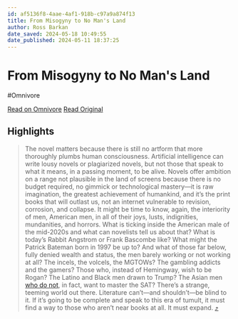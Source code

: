 ```yaml
---
id: af5136f8-4aae-4af1-918b-c97a9a874f13
title: From Misogyny to No Man's Land
author: Ross Barkan
date_saved: 2024-05-18 10:49:55
date_published: 2024-05-11 18:37:25
---
```


# From Misogyny to No Man's Land
#Omnivore

[Read on Omnivore](https://omnivore.app/me/from-misogyny-to-no-man-s-land-18f8c2e4948)
[Read Original](https://rosselliotbarkan.com/p/from-misogyny-to-no-mans-land)

## Highlights

> The novel matters because there is still no artform that more thoroughly plumbs human consciousness. Artificial intelligence can write lousy novels or plagiarized novels, but not those that speak to what it means, in a passing moment, to be alive. Novels offer ambition on a range not plausible in the land of screens because there is no budget required, no gimmick or technological mastery—it is raw imagination, the greatest achievement of humankind, and it’s the print books that will outlast us, not an internet vulnerable to revision, corrosion, and collapse. It might be time to know, again, the interiority of men, American men, in all of their joys, lusts, indignities, mundanities, and horrors. What is ticking inside the American male of the mid-2020s and what can novelists tell us about that? What is today’s Rabbit Angstrom or Frank Bascombe like? What might the Patrick Bateman born in 1997 be up to? And what of those far below, fully denied wealth and status, the men barely working or not working at all? The incels, the volcels, the MGTOWs? The gambling addicts and the gamers? Those who, instead of Hemingway, wish to be Rogan? The Latino and Black men drawn to Trump? The Asian men [who do not](https://salieriredemption.substack.com/p/asian-american-psycho?utm%5Fsource=publication-search), in fact, want to master the SAT? There’s a strange, teeming world out there. Literature can’t—and shouldn’t—be blind to it. If it’s going to be complete and speak to this era of tumult, it must find a way to those who aren’t near books at all. It must expand. [⤴️](https://omnivore.app/me/from-misogyny-to-no-man-s-land-18f8c2e4948#70d65bd0-f7be-4200-963b-f5e845057b05) 

